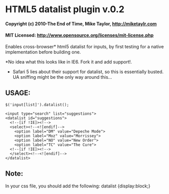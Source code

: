 # HTML5 datalist plugin v.0.2
#### Copyright (c) 2010-The End of Time, Mike Taylor, http://miketaylr.com
#### MIT Licensed: http://www.opensource.org/licenses/mit-license.php

Enables cross-browser* html5 datalist for inputs, by first testing
for a native implementation before building one.

*No idea what this looks like in IE6. Fork it and add support!.
* Safari 5 lies about their support for datalist, so this is essentially busted. UA sniffing might be the only way around this...


## USAGE: 
`$('input[list]').datalist();`

    <input type="search" list="suggestions">
    <datalist id="suggestions">
      <!--[if !IE]><!-->
      <select><!--<![endif]-->
        <option label="DM" value="Depeche Mode">
        <option label="Moz" value="Morrissey">
        <option label="NO" value="New Order">
        <option label="TC" value="The Cure">
      <!--[if !IE]><!-->
      </select><!--<![endif]-->
    </datalist>
    
## Note:
In your css file, you should add the following:
    datalist {display:block;}